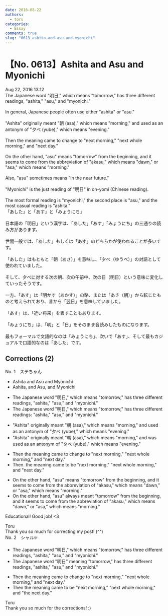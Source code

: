 ```yaml
---
date: 2016-08-22
authors:
  - toru
categories:
  - Essay
comments: true
slug: "0613_ashita-and-asu-and-myonichi"
---
```


# 【No. 0613】Ashita and Asu and Myonichi
<div class="date">Aug 22, 2016 13:12</div>
<div id="post"><div id="body_show_ori">
The Japanese word "明日," which means "tomorrow," has three different readings, "ashita," "asu," and "myonichi." <br/><br/>In general, Japanese people often use either "ashita" or "asu."<br/><br/>"Ashita" originally meant "朝 (asa)," which means "morning," and used as an antonym of "夕べ (yube)," which means "evening."<br/><br/>Then the meaning came to change to "next morning," "next whole morning," and "next day."<br/><br/>On the other hand, "asu" means "tomorrow" from the beginning, and it seems to come from the abbreviation of "akasu," which means "dawn," or "asa," which means "morning."<br/><br/>Also, "asu" sometimes means "in the near future."<br/><br/>"Myonichi" is the just reading of "明日" in on-yomi (Chinese reading).<br/><br/>The most formal reading is "myonichi," the second place is "asu," and the most casual reading is "ashita."
</div></div>

<!-- more -->

<div id="post_ja"><div id="body_show_mo">
「あした」と「あす」と「みょうにち」<br/><br/>日本語の「明日」という漢字は、「あした」「あす」「みょうにち」の三通りの読み方があります。<br/><br/>世間一般では、「あした」もしくは「あす」のどちらかが使われることが多いです。<br/><br/>「あした」はもともと「朝（あさ）」を意味し、「夕べ（ゆうべ）」の対語として使われていました。<br/><br/>そして、夕べに対する次の朝、次の午前中、次の日（明日）という意味に変化していったそうです。<br/><br/>一方、「あす」は「明かす（あかす）」の略、または「あさ（朝）」から転じたものと考えられており、昔から「翌日」を意味していました。<br/><br/>「あす」は、「近い将来」を表すこともあります。<br/><br/>「みょうにち」は、「明」と「日」をそのまま音読みしたものになります。<br/><br/>最もフォーマルで文語的なのは「みょうにち」、次いで「あす」、そして最もカジュアルで口語的なのは「あした」です。
</div></div>

## Corrections (2)
<div id="block"><div class="first_name"> No. 1　<span class="just_name">ステちゃん</span></div><div id="block2">
<ul class="correction_field">
<li class="incorrect">Ashita and Asu and Myonichi</li>
<li class="corrected correct">
Ashita, <span class="sline">and </span>Asu, and Myonichi
</li>
</ul>
<ul class="correction_field">
<li class="incorrect">The Japanese word "明日," which means "tomorrow," has three different readings, "ashita," "asu," and "myonichi." </li>
<li class="corrected correct">
The Japanese word "明日," which means "tomorrow," has three different readings<span class="f_red">:</span> "ashita," "asu," and "myonichi." 
</li>
</ul>
<ul class="correction_field">
<li class="incorrect">"Ashita" originally meant "朝 (asa)," which means "morning," and used as an antonym of "夕べ (yube)," which means "evening."</li>
<li class="corrected correct">
"Ashita" originally meant "朝 (asa)," which means "morning," and <span class="f_red">was</span> used as an antonym of "夕べ (yube)," which means "evening."
</li>
</ul>
<ul class="correction_field">
<li class="incorrect">Then the meaning came to change to "next morning," "next whole morning," and "next day."</li>
<li class="corrected correct">
Then<span class="f_red">.</span> the meaning <span class="f_blue">came to be</span> "next morning," "next whole morning," and "next day."
</li>
</ul>
<ul class="correction_field">
<li class="incorrect">On the other hand, "asu" means "tomorrow" from the beginning, and it seems to come from the abbreviation of "akasu," which means "dawn," or "asa," which means "morning."</li>
<li class="corrected correct">
On the other hand, "asu" <span class="f_red">always meant</span> "tomorrow" <span class="sline">from the beginning</span>, and it seems to come from the abbreviation of "akasu," which means "dawn," or "asa," which means "morning."
</li>
</ul>
<p class="comment_small">
 Educational!  Good job! &lt;3
</p>

</div><div class="name"><span class="just_name">Toru</span><br>
Thank you so much for correcting my post! (^^)
</div>
</div>
<div id="block"><div class="first_name"> No. 2　<span class="just_name">シャル❇️</span></div><div id="block2">
<ul class="correction_field">
<li class="incorrect">The Japanese word "明日," which means "tomorrow," has three different readings, "ashita," "asu," and "myonichi." </li>
<li class="corrected correct">
The Japanese word "明日" meaning "tomorrow," has three different readings, "ashita," "asu," and "myonichi." 
</li>
</ul>
<ul class="correction_field">
<li class="incorrect">Then the meaning came to change to "next morning," "next whole morning," and "next day."</li>
<li class="corrected correct">
Then the meaning came to be "next morning," "next whole morning," and "the next day."
</li>
</ul>
</div><div class="name"><span class="just_name">Toru</span><br>
Thank you so much for the corrections! :)
</div>
</div>

